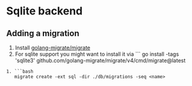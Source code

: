 # Sqlite backend

## Adding a migration

1. Install [golang-migrate/migrate](https://www.github.com/golang-migrate/migrate)
1. For sqlite support you might want to install it via ```
go install -tags 'sqlite3' github.com/golang-migrate/migrate/v4/cmd/migrate@latest
```
1. ```bash
   migrate create -ext sql -dir ./db/migrations -seq <name>
   ```
